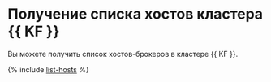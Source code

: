 # Получение списка хостов кластера {{ KF }}

Вы можете получить список хостов-брокеров в кластере {{ KF }}.

{% include [list-hosts](../../_includes/mdb/mkf/list-hosts.md) %}
